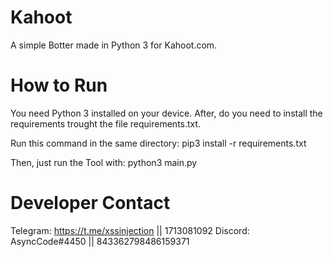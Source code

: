 # Kahoot

A simple Botter made in Python 3 for Kahoot.com.

# How to Run 

You need Python 3 installed on your device.
After, do you need to install the requirements trought the file requirements.txt.

Run this command in the same directory:
pip3 install -r requirements.txt

Then, just run the Tool with:
python3 main.py

# Developer Contact

Telegram: https://t.me/xssinjection || 1713081092
Discord: AsyncCode#4450 || 843362798486159371
